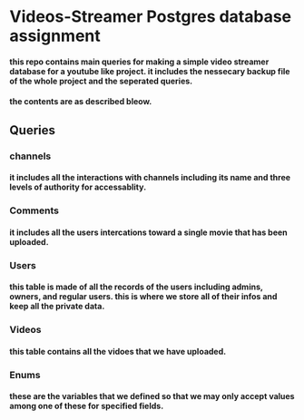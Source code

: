 # Videos-Streamer Postgres database assignment

#### this repo contains main queries for making a simple video streamer database for a youtube like project. it includes the nessecary backup file of the whole project and the seperated queries.

#### the contents are as described bleow.

## Queries

### channels

#### it includes all the interactions with channels including its name and three levels of authority for accessablity.

### Comments

#### it includes all the users intercations toward a single movie that has been uploaded.

### Users

#### this table is made of all the records of the users including admins, owners, and regular users. this is where we store all of their infos and keep all the private data.

### Videos

#### this table contains all the vidoes that we have uploaded.

### Enums

#### these are the variables that we defined so that we may only accept values among one of these for specified fields.
